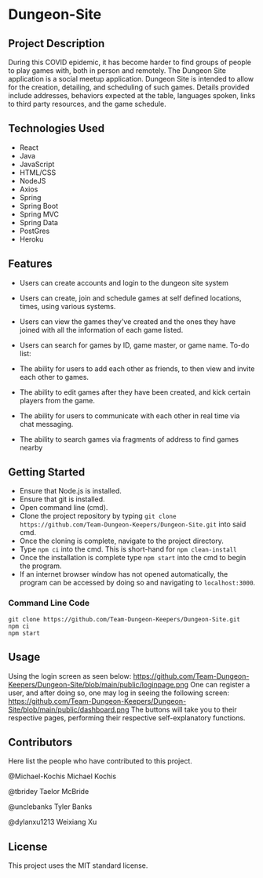 # Dungeon-Site

## Project Description
During this COVID epidemic, it has become harder to find groups of people to play games with, both in person and remotely. The Dungeon Site application is a social meetup application. Dungeon Site is intended to allow for the creation, detailing, and scheduling of such games. Details provided include addresses, behaviors expected at the table, languages spoken, links to third party resources, and the game schedule.

## Technologies Used
* React
* Java
* JavaScript
* HTML/CSS
* NodeJS
* Axios
* Spring 
* Spring Boot 
* Spring MVC 
* Spring Data 
* PostGres 
* Heroku
## Features
* Users can create accounts and login to the dungeon site system
* Users can create, join and schedule games at self defined locations, times, using various systems.
* Users can view the games they've created and the ones they have joined with all the information of each game listed.
* Users can search for games by ID, game master, or game name.
To-do list:

* The ability for users to add each other as friends, to then view and invite each other to games.
* The ability to edit games after they have been created, and kick certain players from the game.
* The ability for users to communicate with each other in real time via chat messaging.
* The ability to search games via fragments of address to find games nearby
## Getting Started
* Ensure that Node.js is installed.
* Ensure that git is installed.
* Open command line (cmd).
* Clone the project repository by typing ```git clone https://github.com/Team-Dungeon-Keepers/Dungeon-Site.git``` into said cmd.
* Once the cloning is complete, navigate to the project directory.
* Type ```npm ci``` into the cmd. This is short-hand for ```npm clean-install```
* Once the installation is complete type ```npm start``` into the cmd to begin the program.
* If an internet browser window has not opened automatically, the program can be accessed by doing so and navigating to ```localhost:3000```.
### Command Line Code
```
git clone https://github.com/Team-Dungeon-Keepers/Dungeon-Site.git
npm ci
npm start
```

## Usage
Using the login screen as seen below:
https://github.com/Team-Dungeon-Keepers/Dungeon-Site/blob/main/public/loginpage.png
One can register a user, and after doing so, one may log in seeing the following screen:
https://github.com/Team-Dungeon-Keepers/Dungeon-Site/blob/main/public/dashboard.png
The buttons will take you to their respective pages, performing their respective self-explanatory functions.

## Contributors
Here list the people who have contributed to this project. 

@Michael-Kochis
Michael Kochis

@tbridey
Taelor McBride

@unclebanks
Tyler Banks

@dylanxu1213
Weixiang Xu

## License
This project uses the MIT standard license.
